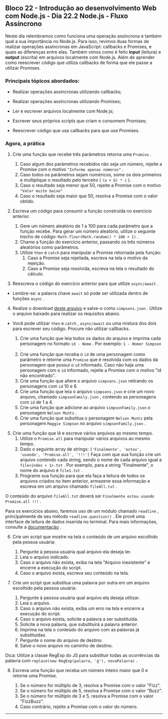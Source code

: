 ## Bloco 22 - Introdução ao desenvolvimento Web com Node.js - Dia 22.2 Node.js - Fluxo Assíncrono

Neste dia relembramos como funciona uma operação assíncrona e  também qual a sua importância no Node.js. Para isso, revimos duas formas de realizar operações assíncronas em JavaScript: callbacks e Promises, e quais as diferenças entre elas. Também vimos como é feito **input** (leitura) e **output** (escrita) em arquivos localmente com Node.js. Além de aprender como reescrever código que utiliza callbacks de forma que ele passe a utilizar Promises.

### Principais tópicos abordados:

-   Realizar operações assíncronas utilizando callbacks;
    
-   Realizar operações assíncronas utilizando Promises;
    
-   Ler e escrever arquivos localmente com Node.js;
    
-   Escrever seus próprios scripts que criam e consomem Promises;
    
-   Reescrever código que usa callbacks para que use Promises.

### Agora, a prática

1.  Crie uma função que recebe três parâmetros retorna uma  `Promise`  .
    
    1.  Caso algum dos parâmetros recebidos não seja um número, rejeite a Promise com o motivo  `"Informe apenas números"`  .
    2.  Caso todos os parâmetros sejam numéricos, some os dois primeiros e multiplique o resultado pelo terceiro (  `(a + b) * c`  ).
    3.  Caso o resultado seja menor que 50, rejeite a Promise com o motivo  `"Valor muito baixo"`
    4.  Caso o resultado seja maior que 50, resolva a Promise com o valor obtido.
2.  Escreva um código para consumir a função construída no exercício anterior.
    
    1.  Gere um número aleatório de 1 a 100 para cada parâmetro que a função recebe. Para gerar um número aleatório, utilize o seguinte trecho de código:  `Math.floor(Math.random() * 100 + 1)`  .
    2.  Chame a função do exercício anterior, passando os três números aleatórios como parâmetros.
    3.  Utilize  `then`  e  `catch`  para manipular a Promise retornada pela função:
        1.  Caso a Promise seja rejeitada, escreva na tela o motivo da rejeição.
        2.  Caso a Promise seja resolvida, escreva na tela o resultado do cálculo.
3.  Reescreva o código do exercício anterior para que utilize  `async/await`  .
    

-   Lembre-se: a palavra chave  `await`  só pode ser utilizada dentro de funções  `async`  .

4.  Realize o download  [deste arquivo](https://s3.us-east-2.amazonaws.com/assets.app.betrybe.com/back-end/nodejs/async-flow/simpsons-94f8eb570f2ea830462ee2375ded177b.json) e salve-o como  `simpsons.json`  . Utilize o arquivo baixado para realizar os requisitos abaixo.

-   Você pode utilizar  `then`  e  `catch`  ,  `async/await`  ou uma mistura dos dois para escrever seu código. Procure não utilizar callbacks.
    
    1.  Crie uma função que leia todos os dados do arquivo e imprima cada personagem no formato  `id - Nome`  . Por exemplo:  `1 - Homer Simpson`  .
    2.  Crie uma função que receba o  `id`  de uma personagem como parâmetro e retorne uma  `Promise`  que é resolvida com os dados da personagem que possui o  `id`  informado. Caso não haja uma personagem com o  `id`  informado, rejeite a Promise com o motivo "id não encontrado".
    3.  Crie uma função que altere o arquivo  `simpsons.json`  retirando os personagens com  `id`  10 e 6.
    4.  Crie uma função que leia o arquivo  `simpsons.json`  e crie um novo arquivo, chamado  `simpsonFamily.json`  , contendo as personagens com  `id`  de 1 a 4.
    5.  Crie uma função que adicione ao arquivo  `simpsonFamily.json`  o personagem  `Nelson Muntz`  .
    6.  Crie uma função que substitua o personagem  `Nelson Muntz`  pela personagem  `Maggie Simpson`  no arquivo  `simpsonFamily.json`  .

5.  Crie uma função que lê e escreve vários arquivos ao mesmo tempo.
    1.  Utilize o  `Promise.all`  para manipular vários arquivos ao mesmo tempo.
    2.  Dado o seguinte array de strings:  `['Finalmente', 'estou', 'usando', 'Promise.all', '!!!']`  Faça com que sua função crie um arquivo contendo cada string, sendo o nome de cada arquivo igual a  `file<index + 1>.txt`  . Por exemplo, para a string "Finalmente", o nome do arquivo é  `file1.txt`  .
    3.  Programe sua função para que ela faça a leitura de todos os arquivos criados no item anterior, armazene essa informação e escreva em um arquivo chamado  `fileAll.txt`  .

O conteúdo do arquivo  `fileAll.txt`  deverá ser  `Finalmente estou usando Promise.all !!!`  .

Para os exercícios abaixo, faremos uso de um módulo chamado  `readline`  , principalmente de seu método  `readline.question()`  . Ele provê uma interface de leitura de dados inserida no terminal. Para mais informações, consulte a  [documentação](https://nodejs.org/api/readline.html) .

6.  Crie um script que mostre na tela o conteúdo de um arquivo escolhido pela pessoa usuária:
    
    1.  Pergunte à pessoa usuária qual arquivo ela deseja ler.
    2.  Leia o arquivo indicado.
    3.  Caso o arquivo não exista, exiba na tela "Arquivo inexistente" e encerre a execução do script.
    4.  Caso o arquivo exista, escreva seu conteúdo na tela.
    
7.  Crie um script que substitua uma palavra por outra em um arquivo escolhido pela pessoa usuária:
    
    1.  Pergunte à pessoa usuária qual arquivo ela deseja utilizar.
    2.  Leia o arquivo.
    3.  Caso o arquivo não exista, exiba um erro na tela e encerre a execução do script.
    4.  Caso o arquivo exista, solicite a palavra a ser substituída.
    5.  Solicite a nova palavra, que substituirá a palavra anterior.
    6.  Imprima na tela o conteúdo do arquivo com as palavras já substituídas.
    7.  Pergunte o nome do arquivo de destino.
    8.  Salve o novo arquivo no caminho de destino.

Dica: Utilize a classe RegExp do JS para substituir todas as ocorrências da palavra com  `replace(new RegExp(palavra, 'g'), novaPalavra)`  .

8.  Escreva uma função que receba um número inteiro maior que 0 e retorne uma Promise.

	1.  Se o número for múltiplo de 3, resolva a Promise com o valor "Fizz".
	2.  Se o número for múltiplo de 5, resolva a Promise com o valor "Buzz".
	3.  Se o número for múltiplo de 3 e 5, resolva a Promise com o valor "FizzBuzz".
	4.  Caso contrário, rejeite a Promise com o valor do número.

----------